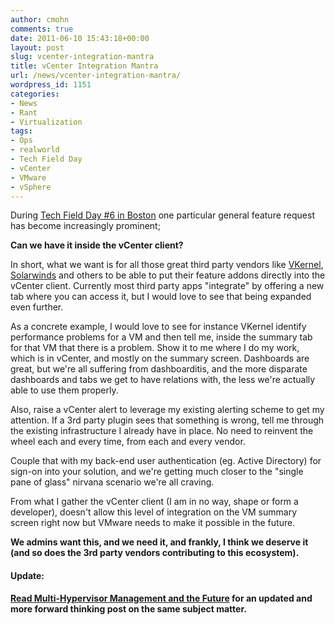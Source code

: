 ```yaml
---
author: cmohn
comments: true
date: 2011-06-10 15:43:18+00:00
layout: post
slug: vcenter-integration-mantra
title: vCenter Integration Mantra
url: /news/vcenter-integration-mantra/
wordpress_id: 1151
categories:
- News
- Rant
- Virtualization
tags:
- Ops
- realworld
- Tech Field Day
- vCenter
- VMware
- vSphere
---
```


During [Tech Field Day #6 in Boston](http://techfieldday.com/2011/tfd6/) one particular general feature request has become increasingly prominent; 

**Can we have it inside the vCenter client?**
 
In short, what we want is for all those great third party vendors like [VKernel](http://www.vkernel.com/), [Solarwinds](http://www.solarwinds.com/) and others to be able to put their feature addons directly into the vCenter client. Currently most third party apps "integrate" by offering a new tab where you can access it, but I would love to see that being expanded even further.

As a concrete example, I would love to see for instance VKernel identify performance problems for a VM and then tell me, inside the summary tab for that VM that there is a problem. Show it to me where I do my work, which is in vCenter, and mostly on the summary screen. Dashboards are great, but we're all suffering from dashboarditis, and the more disparate dashboards and tabs we get to have relations with, the less we're actually able to use them properly. 

Also, raise a vCenter alert to leverage my existing alerting scheme to get my attention. If a 3rd party plugin sees that something is wrong, tell me through the existing infrastructure I already have in place. No need to reinvent the wheel each and every time, from each and every vendor.

Couple that with my back-end user authentication (eg. Active Directory) for sign-on into your solution, and we're getting much closer to the "single pane of glass" nirvana scenario we're all craving. 

From what I gather the vCenter client (I am in no way, shape or form a developer), doesn't allow this level of integration on the VM summary screen right now but VMware needs to make it possible in the future. 

**We admins want this, and we need it, and frankly, I think we deserve it (and so does the 3rd party vendors contributing to this ecosystem).**



#### Update:


**[Read Multi-Hypervisor Management and the Future](http://vninja.net/news/multi-hypervisor-management-and-the-future/) for an updated and more forward thinking post on the same subject matter.**
